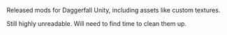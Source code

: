 Released mods for Daggerfall Unity, including assets like custom textures.

Still highly unreadable. Will need to find time to clean them up.
